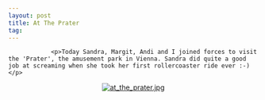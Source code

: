 ```yaml
---
layout: post
title: At The Prater
tag: 
---
```



                <p>Today Sandra, Margit, Andi and I joined forces to visit the 'Prater', the amusement park in Vienna. Sandra did quite a good job at screaming when she took her first rollercoaster ride ever :-)</p>
<div style="text-align: center;"><a href='/uploads/at_the_prater.jpg' title='at_the_prater.jpg'><img src='/uploads/at_the_prater.thumbnail.jpg' alt='at_the_prater.jpg' /></a></div>
            
